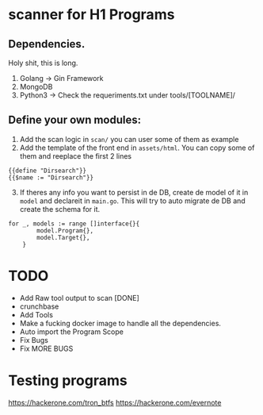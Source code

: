 # scanner for H1 Programs

## Dependencies.

Holy shit, this is long.

1. Golang
 -> Gin Framework
2. MongoDB
3. Python3
 -> Check the requeriments.txt under tools/[TOOLNAME]/

## Define your own modules:

1. Add the scan logic in `scan/` you can user some of them as example
2. Add the template of the front end in `assets/html`. You can copy some of them and reeplace the first 2 lines
```
{{define "Dirsearch"}}
{{$name := "Dirsearch"}}
```

3. If theres any info you want to persist in de DB, create de model of it in `model` and declareit in `main.go`. This will try to auto migrate de DB and create the schema for it.
```
for _, models := range []interface{}{
		model.Program{},
		model.Target{},
	} 
```


# TODO

- Add Raw tool output to scan [DONE]
- crunchbase
- Add Tools
- Make a fucking docker image to handle all the dependencies.
- Auto import the Program Scope
- Fix Bugs
- Fix MORE BUGS

# Testing programs

https://hackerone.com/tron_btfs
https://hackerone.com/evernote
